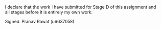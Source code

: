 I declare that the work I have submitted for Stage D of this assignment and all stages before it is entirely my own work:



Signed: Pranav Rawat (u6637058)
